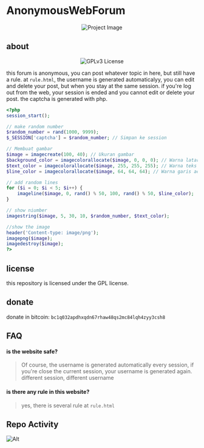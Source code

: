 # AnonymousWebForum

<p align="center">
<img align="center" src="https://github.com/user-attachments/assets/0c6e5db0-9b28-41f0-9547-d648b70ec3be" alt="Project Image" />
</p>

## about
<div align="center">
<img align="center" src="https://img.shields.io/badge/License-GPLv3-blue.svg" alt="GPLv3 License" />
</div>

this forum is anonymous, you can post whatever topic in here, but still have a rule. at `rule.html`, the username is generated automaticalyy, you can edit and delete your post, but when you stay at the same session. if you're log out from the web, your session is ended and you cannot edit or delete your post. the captcha is generated with php.
```php
<?php
session_start();

// make random number
$random_number = rand(1000, 9999);
$_SESSION['captcha'] = $random_number; // Simpan ke session

// Membuat gambar
$image = imagecreate(100, 40); // Ukuran gambar
$background_color = imagecolorallocate($image, 0, 0, 0); // Warna latar belakang (hitam)
$text_color = imagecolorallocate($image, 255, 255, 255); // Warna teks (putih)
$line_color = imagecolorallocate($image, 64, 64, 64); // Warna garis acak

// add random lines
for ($i = 0; $i < 5; $i++) {
    imageline($image, 0, rand() % 50, 100, rand() % 50, $line_color);
}

// show niumber
imagestring($image, 5, 30, 10, $random_number, $text_color);

//show the image
header('Content-type: image/png');
imagepng($image);
imagedestroy($image);
?>

```

## license
this repository is licensed under the GPL license. 

## donate
donate in bitcoin: `bc1q032apdhxqdn67rhaw48qs2mc84lqh4zyy3csh8`

## FAQ

#### is the website safe?

> Of course, the username is generated automatically every session, if you're close the current session, your username is generated again. different session, different username

#### is there any rule in this website?

> yes, there is several rule at `rule.html`


## Repo Activity

![Alt](https://repobeats.axiom.co/api/embed/1540d66aa3a3a326d80c92e7ebce71147da61913.svg "Repobeats analytics image")
